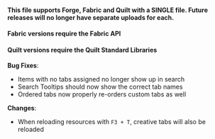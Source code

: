 #### This file supports Forge, Fabric and Quilt with a SINGLE file. Future releases will no longer have separate uploads for each.

#### Fabric versions require the Fabric API

#### Quilt versions require the Quilt Standard Libraries


**Bug Fixes**:
* Items with no tabs assigned no longer show up in search
* Search Tooltips should now show the correct tab names
* Ordered tabs now properly re-orders custom tabs as well


**Changes**:
* When reloading resources with `F3 + T`, creative tabs will also be reloaded
